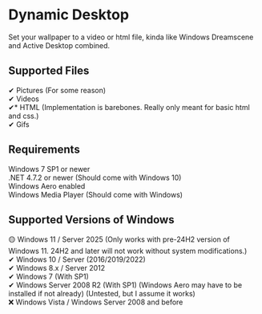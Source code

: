 # Dynamic Desktop
Set your wallpaper to a video or html file, kinda like Windows Dreamscene and Active Desktop combined.
## Supported Files
✔ Pictures (For some reason)  
✔ Videos  
✔* HTML (Implementation is barebones. Really only meant for basic html and css.)  
✔ Gifs
## Requirements
Windows 7 SP1 or newer  
.NET 4.7.2 or newer (Should come with Windows 10)  
Windows Aero enabled  
Windows Media Player (Should come with Windows)
## Supported Versions of Windows
🟡 Windows 11 / Server 2025 (Only works with pre-24H2 version of Windows 11. 24H2 and later will not work without system modifications.)  
✔ Windows 10 / Server (2016/2019/2022)  
✔ Windows 8.x / Server 2012  
✔ Windows 7 (With SP1)  
✔ Windows Server 2008 R2 (With SP1) (Windows Aero may have to be installed if not already) (Untested, but I assume it works)  
❌ Windows Vista / Windows Server 2008 and before  
